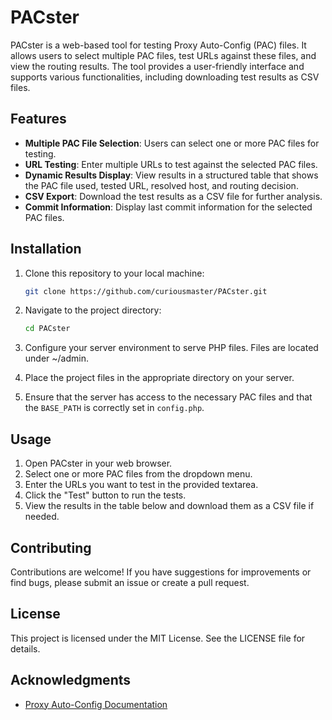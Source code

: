 # PACster

PACster is a web-based tool for testing Proxy Auto-Config (PAC) files. It allows users to select multiple PAC files, test URLs against these files, and view the routing results. The tool provides a user-friendly interface and supports various functionalities, including downloading test results as CSV files.

## Features

- **Multiple PAC File Selection**: Users can select one or more PAC files for testing.
- **URL Testing**: Enter multiple URLs to test against the selected PAC files.
- **Dynamic Results Display**: View results in a structured table that shows the PAC file used, tested URL, resolved host, and routing decision.
- **CSV Export**: Download the test results as a CSV file for further analysis.
- **Commit Information**: Display last commit information for the selected PAC files.

## Installation

1. Clone this repository to your local machine:
   ```bash
   git clone https://github.com/curiousmaster/PACster.git
   ```

2. Navigate to the project directory:
   ```bash
   cd PACster
   ```

3. Configure your server environment to serve PHP files. Files are located under ~/admin.

4. Place the project files in the appropriate directory on your server.

5. Ensure that the server has access to the necessary PAC files and that the `BASE_PATH` is correctly set in `config.php`.

## Usage

1. Open PACster in your web browser.
2. Select one or more PAC files from the dropdown menu.
3. Enter the URLs you want to test in the provided textarea.
4. Click the "Test" button to run the tests.
5. View the results in the table below and download them as a CSV file if needed.

## Contributing

Contributions are welcome! If you have suggestions for improvements or find bugs, please submit an issue or create a pull request.

## License

This project is licensed under the MIT License. See the LICENSE file for details.

## Acknowledgments

- [Proxy Auto-Config Documentation](https://developer.mozilla.org/en-US/docs/Web/HTTP/Proxy_Auto-Configuration_File)
